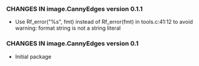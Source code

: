 ### CHANGES IN image.CannyEdges version 0.1.1

- Use Rf_error("%s", fmt) instead of Rf_error(fmt) in tools.c:41:12 to avoid warning: format string is not a string literal

### CHANGES IN image.CannyEdges version 0.1

- Initial package
